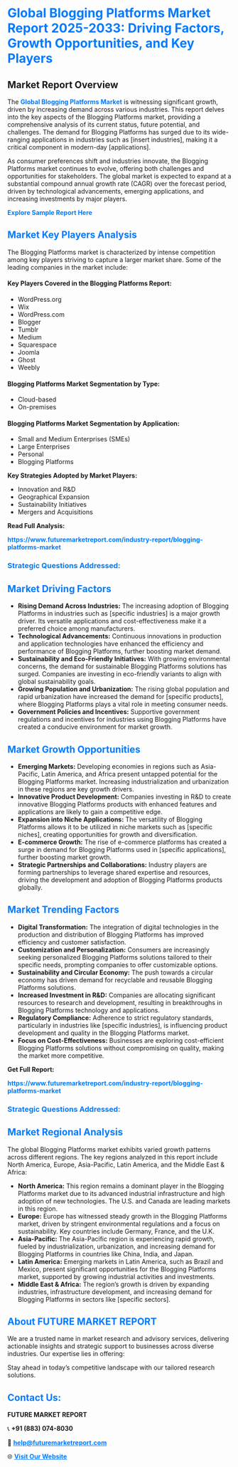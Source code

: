 <h1 style="color: #007BFF;">Global Blogging Platforms Market Report 2025-2033: Driving Factors, Growth Opportunities, and Key Players</h1>

<section id="overview">
<h2>Market Report Overview</h2>
<p>The <a href="https://www.futuremarketreport.com/industry-report/blogging-platforms-market" style="color: #007BFF; text-decoration: none;"><strong>Global Blogging Platforms Market</strong></a> is witnessing significant growth, driven by increasing demand across various industries. This report delves into the key aspects of the Blogging Platforms market, providing a comprehensive analysis of its current status, future potential, and challenges. The demand for Blogging Platforms has surged due to its wide-ranging applications in industries such as [insert industries], making it a critical component in modern-day [applications].</p>
<p>As consumer preferences shift and industries innovate, the Blogging Platforms market continues to evolve, offering both challenges and opportunities for stakeholders. The global market is expected to expand at a substantial compound annual growth rate (CAGR) over the forecast period, driven by technological advancements, emerging applications, and increasing investments by major players.</p>
</section>

<section id="overview">
<p><a href="https://www.futuremarketreport.com/request-sample/reportId=112862" style="color: #007BFF; text-decoration: none;"><strong>Explore Sample Report Here</strong></a></p>
</section>

<section id="key-players">
<h2 style="color: #007BFF;">Market Key Players Analysis</h2>
<p>The Blogging Platforms market is characterized by intense competition among key players striving to capture a larger market share. Some of the leading companies in the market include:</p>
<h4>Key Players Covered in the Blogging Platforms Report:</h4>
<ul><li>WordPress.org</li><li>Wix</li><li>WordPress.com</li><li>Blogger</li><li>Tumblr</li><li>Medium</li><li>Squarespace</li><li>Joomla</li><li>Ghost</li><li>Weebly</li></ul>
<h4>Blogging Platforms Market Segmentation by Type:</h4>
<ul><li>Cloud-based</li><li>On-premises</li></ul>

<h4>Blogging Platforms Market Segmentation by Application:</h4>
<ul><li>Small and Medium Enterprises (SMEs)</li><li>Large Enterprises</li><li>Personal</li><li>Blogging Platforms</li></ul>
<p><strong>Key Strategies Adopted by Market Players:</strong></p>
<ul>
<li>Innovation and R&D</li>
<li>Geographical Expansion</li>
<li>Sustainability Initiatives</li>
<li>Mergers and Acquisitions</li>
</ul>
</section>

<section>
<p><strong>Read Full Analysis: </strong></p><a href="https://www.futuremarketreport.com/industry-report/blogging-platforms-market" style="color: #007BFF; text-decoration: none;"><strong>https://www.futuremarketreport.com/industry-report/blogging-platforms-market</strong></a>
<h3 style="color: #007BFF;">Strategic Questions Addressed:</h3>
</section>

<section id="driving-factors">
<h2 style="color: #007BFF;">Market Driving Factors</h2>
<ul>
<li><strong>Rising Demand Across Industries:</strong> The increasing adoption of Blogging Platforms in industries such as [specific industries] is a major growth driver. Its versatile applications and cost-effectiveness make it a preferred choice among manufacturers.</li>
<li><strong>Technological Advancements:</strong> Continuous innovations in production and application technologies have enhanced the efficiency and performance of Blogging Platforms, further boosting market demand.</li>
<li><strong>Sustainability and Eco-Friendly Initiatives:</strong> With growing environmental concerns, the demand for sustainable Blogging Platforms solutions has surged. Companies are investing in eco-friendly variants to align with global sustainability goals.</li>
<li><strong>Growing Population and Urbanization:</strong> The rising global population and rapid urbanization have increased the demand for [specific products], where Blogging Platforms plays a vital role in meeting consumer needs.</li>
<li><strong>Government Policies and Incentives:</strong> Supportive government regulations and incentives for industries using Blogging Platforms have created a conducive environment for market growth.</li>
</ul>
</section>

<section id="growth-opportunities">
<h2 style="color: #007BFF;">Market Growth Opportunities</h2>
<ul>
<li><strong>Emerging Markets:</strong> Developing economies in regions such as Asia-Pacific, Latin America, and Africa present untapped potential for the Blogging Platforms market. Increasing industrialization and urbanization in these regions are key growth drivers.</li>
<li><strong>Innovative Product Development:</strong> Companies investing in R&D to create innovative Blogging Platforms products with enhanced features and applications are likely to gain a competitive edge.</li>
<li><strong>Expansion into Niche Applications:</strong> The versatility of Blogging Platforms allows it to be utilized in niche markets such as [specific niches], creating opportunities for growth and diversification.</li>
<li><strong>E-commerce Growth:</strong> The rise of e-commerce platforms has created a surge in demand for Blogging Platforms used in [specific applications], further boosting market growth.</li>
<li><strong>Strategic Partnerships and Collaborations:</strong> Industry players are forming partnerships to leverage shared expertise and resources, driving the development and adoption of Blogging Platforms products globally.</li>
</ul>
</section>

<section id="trending-factors">
<h2 style="color: #007BFF;">Market Trending Factors</h2>
<ul>
<li><strong>Digital Transformation:</strong> The integration of digital technologies in the production and distribution of Blogging Platforms has improved efficiency and customer satisfaction.</li>
<li><strong>Customization and Personalization:</strong> Consumers are increasingly seeking personalized Blogging Platforms solutions tailored to their specific needs, prompting companies to offer customizable options.</li>
<li><strong>Sustainability and Circular Economy:</strong> The push towards a circular economy has driven demand for recyclable and reusable Blogging Platforms solutions.</li>
<li><strong>Increased Investment in R&D:</strong> Companies are allocating significant resources to research and development, resulting in breakthroughs in Blogging Platforms technology and applications.</li>
<li><strong>Regulatory Compliance:</strong> Adherence to strict regulatory standards, particularly in industries like [specific industries], is influencing product development and quality in the Blogging Platforms market.</li>
<li><strong>Focus on Cost-Effectiveness:</strong> Businesses are exploring cost-efficient Blogging Platforms solutions without compromising on quality, making the market more competitive.</li>
</ul>
</section>

<section>
<p><strong>Get Full Report: </strong></p><a href="https://www.futuremarketreport.com/industry-report/blogging-platforms-market" style="color: #007BFF; text-decoration: none;"><strong>https://www.futuremarketreport.com/industry-report/blogging-platforms-market</strong></a>
<h3 style="color: #007BFF;">Strategic Questions Addressed:</h3>
</section>


<section id="regional-analysis">
<h2 style="color: #007BFF;">Market Regional Analysis</h2>
<p>The global Blogging Platforms market exhibits varied growth patterns across different regions. The key regions analyzed in this report include North America, Europe, Asia-Pacific, Latin America, and the Middle East & Africa:</p>
<ul>
<li><strong>North America:</strong> This region remains a dominant player in the Blogging Platforms market due to its advanced industrial infrastructure and high adoption of new technologies. The U.S. and Canada are leading markets in this region.</li>
<li><strong>Europe:</strong> Europe has witnessed steady growth in the Blogging Platforms market, driven by stringent environmental regulations and a focus on sustainability. Key countries include Germany, France, and the U.K.</li>
<li><strong>Asia-Pacific:</strong> The Asia-Pacific region is experiencing rapid growth, fueled by industrialization, urbanization, and increasing demand for Blogging Platforms in countries like China, India, and Japan.</li>
<li><strong>Latin America:</strong> Emerging markets in Latin America, such as Brazil and Mexico, present significant opportunities for the Blogging Platforms market, supported by growing industrial activities and investments.</li>
<li><strong>Middle East & Africa:</strong> The region’s growth is driven by expanding industries, infrastructure development, and increasing demand for Blogging Platforms in sectors like [specific sectors].</li>
</ul>
</section>

<footer>
<h2 style="color: #007BFF;">About FUTURE MARKET REPORT</h2>
<p>We are a trusted name in market research and advisory services, delivering actionable insights and strategic support to businesses across diverse industries. Our expertise lies in offering:</p>

<p>Stay ahead in today’s competitive landscape with our tailored research solutions.</p>

<h2 style="color: #007BFF;">Contact Us:</h2>
<p><strong>FUTURE MARKET REPORT</strong></p>
<p>📞 <strong>+91 (883) 074-8030</strong></p>
<p>📧 <strong><a href="mailto:help@futuremarketreport.com" style="color: #007BFF;">help@futuremarketreport.com</a></strong></p>
<p>🌐 <strong><a href="https://www.futuremarketreport.com/" style="color: #007BFF;">Visit Our Website</a></strong></p>
</footer>